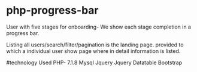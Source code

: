 # php-progress-bar

User with five stages for onboarding- We show each stage completion in a progress bar.

Listing all users/search/filter/pagination is the landing page. provided to which a individual user show page where in detail information is listed.

#technology Used
PHP- 7.1.8
Mysql
Jquery
Jquery Datatable
Bootstrap


